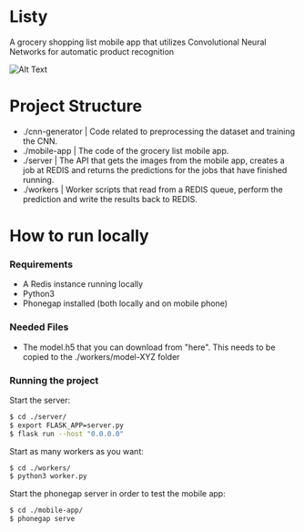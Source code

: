 # Listy

A grocery shopping list mobile app that utilizes Convolutional Neural Networks for automatic product recognition

![Alt Text](http://46.4.18.132/ezgif-3-a04d4b3d7e.gif)

# Project Structure

  - ./cnn-generator | Code related to preprocessing the dataset and training the CNN.
  - ./mobile-app | The code of the grocery list mobile app.
  - ./server | The API that gets the images from the mobile app, creates a job at REDIS and returns the predictions for the jobs that have finished running.
  - ./workers | Worker scripts that read from a REDIS queue, perform the prediction and write the results back to REDIS.

# How to run locally

### Requirements
  - A Redis instance running locally
  - Python3
  - Phonegap installed (both locally and on mobile phone)

### Needed Files
  - The model.h5 that you can download from "here". This needs to be copied to the ./workers/model-XYZ folder

### Running the project

Start the server:
```sh
$ cd ./server/
$ export FLASK_APP=server.py
$ flask run --host "0.0.0.0"
```

Start as many workers as you want:
```sh
$ cd ./workers/
$ python3 worker.py
```

Start the phonegap server in order to test the mobile app:
```sh
$ cd ./mobile-app/
$ phonegap serve
```
